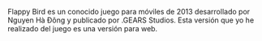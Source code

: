 Flappy Bird es un conocido juego para móviles de 2013 desarrollado por Nguyen Hà Đông y publicado por .GEARS Studios. 
Esta versión que yo he realizado del juego es una versión para web.
